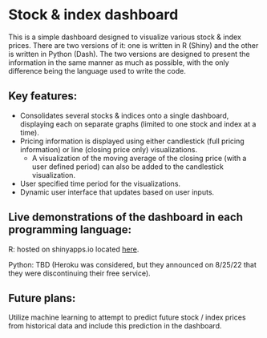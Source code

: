 # Stock & index dashboard
This is a simple dashboard designed to visualize various stock & index prices. There are two versions of it: one is written in R (Shiny) and the other is written in Python (Dash). The two versions are designed to present the information in the same manner as much as possible, with the only difference being the language used to write the code.

## Key features:
- Consolidates several stocks & indices onto a single dashboard, displaying each on separate graphs (limited to one stock and index at a time).
- Pricing information is displayed using either candlestick (full pricing information) or line (closing price only) visualizations.
  - A visualization of the moving average of the closing price (with a user defined period) can also be added to the candlestick visualization.
- User specified time period for the visualizations.
- Dynamic user interface that updates based on user inputs.

## Live demonstrations of the dashboard in each programming language:
R: hosted on shinyapps.io located [here](https://goldenknight09.shinyapps.io/stock_price_dashboard/).

Python: TBD (Heroku was considered, but they announced on 8/25/22 that they were discontinuing their free service).

## Future plans:
Utilize machine learning to attempt to predict future stock / index prices from historical data and include this prediction in the dashboard.
